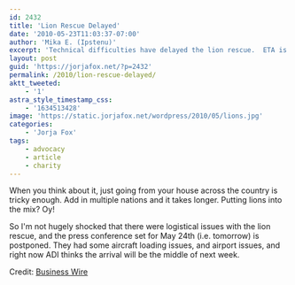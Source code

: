 ```yaml
---
id: 2432
title: 'Lion Rescue Delayed'
date: '2010-05-23T11:03:37-07:00'
author: 'Mika E. (Ipstenu)'
excerpt: 'Technical difficulties have delayed the lion rescue.  ETA is later this week, rather than Monday.'
layout: post
guid: 'https://jorjafox.net/?p=2432'
permalink: /2010/lion-rescue-delayed/
aktt_tweeted:
    - '1'
astra_style_timestamp_css:
    - '1634513428'
image: 'https://static.jorjafox.net/wordpress/2010/05/lions.jpg'
categories:
    - 'Jorja Fox'
tags:
    - advocacy
    - article
    - charity
---
```


When you think about it, just going from your house across the country is tricky enough.  Add in multiple nations and it takes longer.  Putting lions into the mix? Oy!

So I'm not hugely shocked that there were logistical issues with the lion rescue, and the press conference set for May 24th (i.e. tomorrow) is postponed.  They had some aircraft loading issues, and airport issues, and right now ADI thinks the arrival will be the middle of next week.

Credit: <a href="http://www.businesswire.com/portal/site/home/permalink/?ndmViewId=news_view&newsId=20100521006201&newsLang=en">Business Wire</a>
